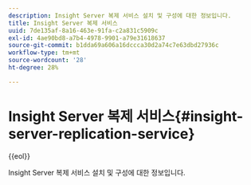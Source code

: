 ```yaml
---
description: Insight Server 복제 서비스 설치 및 구성에 대한 정보입니다.
title: Insight Server 복제 서비스
uuid: 7de135af-8a16-463e-91fa-c2a831c5909c
exl-id: 4ae90bd8-a7b4-4978-9901-a79e31618637
source-git-commit: b1dda69a606a16dccca30d2a74c7e63dbd27936c
workflow-type: tm+mt
source-wordcount: '28'
ht-degree: 28%

---
```


# Insight Server 복제 서비스{#insight-server-replication-service}

{{eol}}

Insight Server 복제 서비스 설치 및 구성에 대한 정보입니다.
